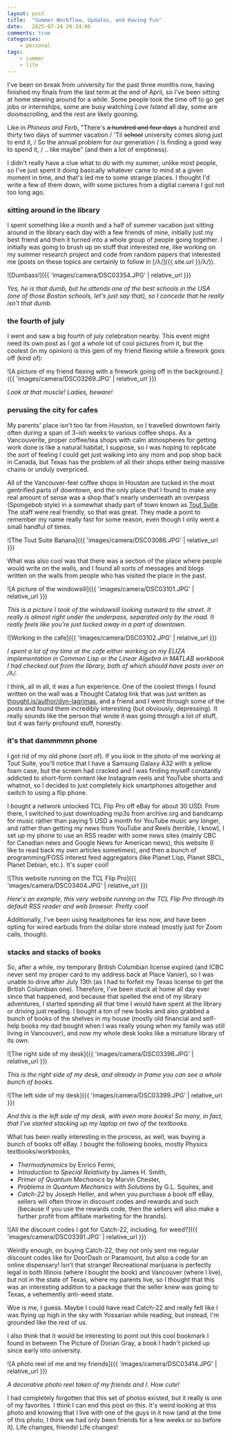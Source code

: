 ```yaml
---
layout: post
title:  "Summer Workflow, Updates, and Having Fun"
date:   2025-07-24 20:24:06
comments: true
categories:
    - personal
tags:
    - summer
    - life
---
```


I've been on break from university for the past three months now, having finished my finals from the last term at the end of April, so I've been sitting at home stewing around for a while. Some people took the time off to go get jobs or internships, some are busy watching *Love Island* all day, some are doomscrolling, and the rest are likely gooning. 

Like in *Phineas and Ferb*, "There's ~~a hundred and four days~~ a hundred and thirty two days of summer vacation / 'Til ~~school~~ university comes along just to end it, / So the annual problem for our generation / Is finding a good way to spend it, / .. like maybe" (and then a lot of emptiness). 

I didn't really have a clue what to do with my summer, unlike most people, so I've just spent it doing basically whatever came to mind at a given moment in time, and that's led me to some strange places. I thought I'd write a few of them down, with some pictures from a digital camera I got not too long ago.

### sitting around in the library

I spent something like a month and a half of summer vacation just sitting around in the library each day with a few friends of mine, initially just my best friend and then it turned into a whole group of people going together. I initially was going to brush up on stuff that interested me, like working on my summer research project and code from random papers that interested me (posts on these topics are certainly to follow in [/λ/]({{ site.url }}/λ/)).

![Dumbass!]({{ 'images/camera/DSC03354.JPG' | relative_url }})

*Yes, he is that dumb, but he attends one of the best schools in the USA (one of those Boston schools, let's just say that), so I concede that he really isn't that dumb.*

### the fourth of july

I went and saw a big fourth of july celebration nearby. This event might need its own post as I got a whole lot of cool pictures from it, but the coolest (in my opinion) is this gem of my friend flexing while a firework goes off (kind of):

![A picture of my friend flexing with a firework going off in the background.]({{ 'images/camera/DSC03269.JPG' | relative_url }})

*Look at that muscle! Ladies, beware!*

### perusing the city for cafes

My parents' place isn't too far from Houston, so I travelled downtown fairly often during a span of 3-ish weeks to various coffee shops. As a Vancouverite, proper coffee/tea shops with calm atmospheres for getting work done is like a natural habitat, I suppose, so I was hoping to replicate the sort of feeling I could get just walking into any mom and pop shop back in Canada, but Texas has the problem of all their shops either being massive chains or unduly overpriced. 

All of the Vancouver-feel coffee shops in Houston are tucked in the most gentrified parts of downtown, and the only place that I found to make any real amount of sense was a shop that's nearly underneath an overpass (Spongebob style) in a somewhat shady part of town known as [Tout Suite](https://www.google.com/maps/place/Tout+Suite/@29.7586416,-95.3531624,16z/data=!3m1!4b1!4m6!3m5!1s0x8640bed8f266310d:0xf2be062ecea4822f!8m2!3d29.7586416!4d-95.3505875!16s%2Fg%2F11b6xf0x6d?entry=ttu&g_ep=EgoyMDI1MDcyMS4wIKXMDSoASAFQAw%3D%3D). The staff were real friendly, so that was great. They made a point to remember my name really fast for some reason, even though I only went a small handful of times. 

![The Tout Suite Banana]({{ 'images/camera/DSC03086.JPG' | relative_url }})

What was also cool was that there was a section of the place where people would write on the walls, and I found all sorts of messages and blogs written on the walls from people who has visited the place in the past. 

![A picture of the windowsill]({{ 'images/camera/DSC03101.JPG' | relative_url }})

*This is a picture I took of the windowsill looking outward to the street. It really is almost right under the underpass, separated only by the road. It really feels like you're just tucked away in a part of downtown.*

![Working in the cafe]({{ 'images/camera/DSC03102.JPG' | relative_url }})

*I spent a lot of my time at the cafe either working on my ELIZA implementation in Common Lisp or the Linear Algebra in MATLAB workbook I had checked out from the library, both of which should have posts over on /λ/.*

I think, all in all, it was a fun experience. One of the coolest things I found written on the wall was a Thought Catalog link that was just written as [thought.is/author/dyn-lagrimas](https://thought.is/author/dyn-lagrimas/), and a friend and I went through some of the posts and found them incredibly interesting (but obviously, depressing). It really sounds like the person that wrote it was going through a lot of stuff, but it was fairly profound stuff, honestly.

### it's that dammmmn phone

I got rid of my old phone (sort of). If you look in the photo of me working at Tout Suite, you'll notice that I have a Samsung Galaxy A32 with a yellow foam case, but the screen had cracked and I was finding myself constantly addicted to short-form content like Instagram reels and YouTube shorts and whatnot, so I decided to just completely kick smartphones altogether and switch to using a flip phone. 

I bought a network unlocked TCL Flip Pro off eBay for about 30 USD. From there, I switched to just downloading mp3s from archive.org and bandcamp for music rather than paying 5 USD a month for YouTube music any longer, and rather than getting my news from YouTube and Reels (terrible, I know), I set up my phone to use an RSS reader with some news sites (mainly CBC for Canadian news and Google News for American news), this website (I like to read back my own articles sometimes), and then a bunch of programming/FOSS interest feed aggregators (like Planet Lisp, Planet SBCL, Planet Debian, etc.). It's super cool!

![This website running on the TCL Flip Pro]({{ 'images/camera/DSC03404.JPG' | relative_url }})

*Here's an example, this very website running on the TCL Flip Pro through its default RSS reader and web browser. Pretty cool!*

Additionally, I've been using headphones far less now, and have been opting for wired earbuds from the dollar store instead (mostly just for Zoom calls, though).

### stacks and stacks of books

So, after a while, my temporary British Columbian license expired (and ICBC never sent my proper card to my address back at Place Vanier), so I was unable to drive after July 13th (as I had to forfeit my Texas license to get the British Columbian one). Therefore, I've been stuck at home all day ever since that happened, and because that spelled the end of my library adventures, I started spending all that time I would have spent at the library or driving just reading. I bought a ton of new books and also grabbed a bunch of books of the shelves in my house (mostly old financial and self-help books my dad bought when I was really young when my family was still living in Vancouver), and now my whole desk looks like a miniature library of its own.

![The right side of my desk]({{ 'images/camera/DSC03398.JPG' | relative_url }})

*This is the right side of my desk, and already in frame you can see a whole bunch of books.*

![The left side of my desk]({{ 'images/camera/DSC03399.JPG' | relative_url }})

*And this is the left side of my desk, with even more books! So many, in fact, that I've started stacking up my laptop on two of the textbooks.*

What has been really interesting in the process, as well, was buying a bunch of books off eBay. I bought the following books, mostly Physics textbooks/workbooks,
- *Thermodynamics* by Enrico Fermi,
- *Introduction to Special Relativity* by James H. Smith,
- *Primer of Quantum Mechanics* by Marvin Chester,
- *Problems in Quantum Mechanics with Solutions* by G.L. Squires, and
- *Catch-22* by Joseph Heller, and
when you purchase a book off eBay, sellers will often throw in discount codes and rewards and such (because if you use the rewards code, then the sellers will also make a further profit from affiliate marketing for the brands).

![All the discount codes I got for Catch-22, including, for weed?]({{ 'images/camera/DSC03391.JPG' | relative_url }})

Weirdly enough, on buying Catch-22, they not only sent me regular discount codes like for DoorDash or Paramount, but also a code for an online dispensary! Isn't that strange! Recreational marijuana is perfectly legal in both Illinois (where I bought the book) and Vancouver (where I live), but not in the state of Texas, where my parents live, so I thought that this was an interesting addition to a package that the seller knew was going to Texas, a vehemently anti-weed state. 

Woe is me, I guess. Maybe I could have read Catch-22 and really felt like I was flying up high in the sky with Yossarian while reading, but instead, I'm grounded like the rest of us. 

I also think that it would be interesting to point out this cool bookmark I found in between The Picture of Dorian Gray, a book I hadn't picked up since early into university.

![A photo reel of me and my friends]({{ 'images/camera/DSC03414.JPG' | relative_url }})

*A decorative photo reel taken of my friends and I. How cute!*

I had completely forgotten that this set of photos existed, but it really is one of my favorites. I think I can end this post on this. It's weird looking at this photo and knowing that I live with one of the guys in it now (and at the time of this photo, I think we had only been friends for a few weeks or so before it). Life changes, friends! Life changes!

